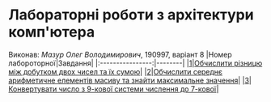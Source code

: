 # Лабораторні роботи з архітектури комп'ютера
Виконав: *Мазур Олег Володимирович*, 190997, варіант 8
|Номер лабороторної|Завдання|
|:----------------:|--------|
|[1](Lab1/)|[Обчислити різницю між добутком двох чисел та їх сумою](Lab1/)|
|[2](Lab2/)|[Обчислити середнє арифметичне елементів масиву та знайти максимальне значення](Lab2/)|
|[3](Lab3/)|[Конвертувати число з 9-кової системи числення до 7-кової](Lab3/)|
